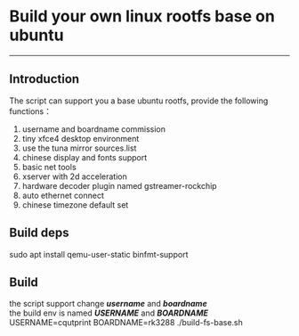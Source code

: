 # Build your own linux rootfs base on ubuntu
---------
## Introduction
The script can support you a base ubuntu rootfs, provide the following functions：  
1. username and boardname commission  
2. tiny xfce4 desktop environment  
3. use the tuna mirror sources.list  
4. chinese display and fonts support    
5. basic net tools  
6. xserver with 2d acceleration  
7. hardware decoder plugin named gstreamer-rockchip  
8. auto ethernet connect  
9. chinese timezone default set  
## Build deps
sudo apt install qemu-user-static binfmt-support  
## Build
the script support change ***username*** and ***boardname***  
the build env is named ***USERNAME*** and ***BOARDNAME***  
USERNAME=cqutprint BOARDNAME=rk3288 ./build-fs-base.sh  
